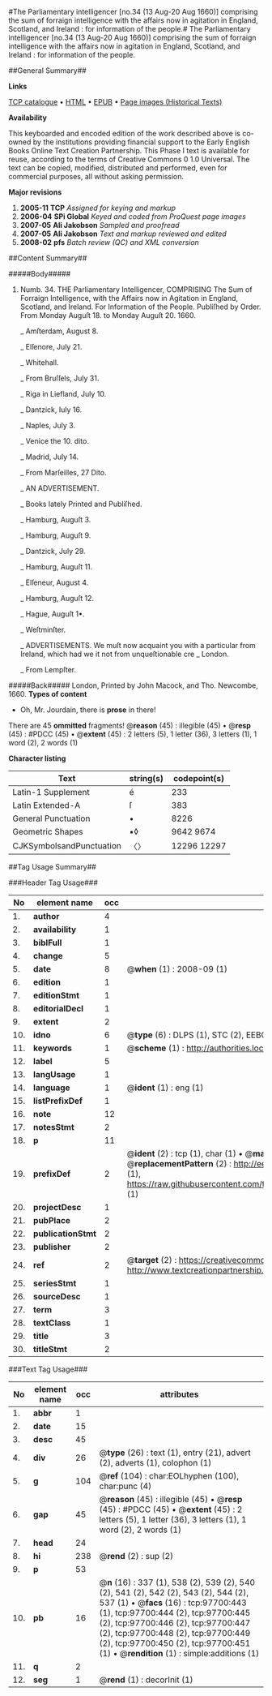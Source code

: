 #The Parliamentary intelligencer [no.34 (13 Aug-20 Aug 1660)] comprising the sum of forraign intelligence with the affairs now in agitation in England, Scotland, and Ireland : for information of the people.#
The Parliamentary intelligencer [no.34 (13 Aug-20 Aug 1660)] comprising the sum of forraign intelligence with the affairs now in agitation in England, Scotland, and Ireland : for information of the people.

##General Summary##

**Links**

[TCP catalogue](http://www.ota.ox.ac.uk/tcp/)  • 
[HTML](http://tei.it.ox.ac.uk/tcp/Texts-HTML/free/A71/A71342.html)  • 
[EPUB](http://tei.it.ox.ac.uk/tcp/Texts-EPUB/free/A71/A71342.epub) • 
[Page images (Historical Texts)](https://data.historicaltexts.jisc.ac.uk/view?pubId=eebo-53403934e&pageId=eebo-53403934e-97700-1)

**Availability**

This keyboarded and encoded edition of the
	       work described above is co-owned by the institutions
	       providing financial support to the Early English Books
	       Online Text Creation Partnership. This Phase I text is
	       available for reuse, according to the terms of Creative
	       Commons 0 1.0 Universal. The text can be copied,
	       modified, distributed and performed, even for
	       commercial purposes, all without asking permission.

**Major revisions**

1. __2005-11__ __TCP__ *Assigned for keying and markup*
1. __2006-04__ __SPi Global__ *Keyed and coded from ProQuest page images*
1. __2007-05__ __Ali Jakobson__ *Sampled and proofread*
1. __2007-05__ __Ali Jakobson__ *Text and markup reviewed and edited*
1. __2008-02__ __pfs__ *Batch review (QC) and XML conversion*

##Content Summary##

#####Body#####

1. Numb. 34. THE Parliamentary Intelligencer, COMPRISING The Sum of Forraign Intelligence, with the Affairs now in Agitation in England, Scotland, and Ireland. For Information of the People. Publiſhed by Order. From Monday Auguſt 18. to Monday Auguſt 20. 1660.

    _ Amſterdam, August 8.

    _ Elſenore, July 21.

    _ Whitehall.

    _ From Bruſſels, July 31.

    _ Riga in Liefland, July 10.

    _ Dantzick, Iuly 16.

    _ Naples, July 3.

    _ Venice the 10. dito.

    _ Madrid, July 14.

    _ From Marſeilles, 27 Dito.

    _ AN ADVERTISEMENT.

    _ Books lately Printed and Publiſhed.

    _ Hamburg, Auguſt 3.

    _ Hamburg, Auguſt 9.

    _ Dantzick, July 29.

    _ Hamburg, Auguſt 11.

    _ Elſeneur, August 4.

    _ Hamburg, Auguſt 12.

    _ Hague, Auguſt 1•.

    _ Weſtminſter.

    _ ADVERTISEMENTS.
We muſt now acquaint you with a particular from Ireland, which had we it not from unqueſtionable cre
    _ London.

    _ From Lempſter.

#####Back#####
London, Printed by John Macock, and Tho. Newcombe, 1660.
**Types of content**

  * Oh, Mr. Jourdain, there is **prose** in there!

There are 45 **ommitted** fragments! 
 @__reason__ (45) : illegible (45)  •  @__resp__ (45) : #PDCC (45)  •  @__extent__ (45) : 2 letters (5), 1 letter (36), 3 letters (1), 1 word (2), 2 words (1)

**Character listing**


|Text|string(s)|codepoint(s)|
|---|---|---|
|Latin-1 Supplement|é|233|
|Latin Extended-A|ſ|383|
|General Punctuation|•|8226|
|Geometric Shapes|▪◊|9642 9674|
|CJKSymbolsandPunctuation|〈〉|12296 12297|

##Tag Usage Summary##

###Header Tag Usage###

|No|element name|occ|attributes|
|---|---|---|---|
|1.|__author__|4||
|2.|__availability__|1||
|3.|__biblFull__|1||
|4.|__change__|5||
|5.|__date__|8| @__when__ (1) : 2008-09 (1)|
|6.|__edition__|1||
|7.|__editionStmt__|1||
|8.|__editorialDecl__|1||
|9.|__extent__|2||
|10.|__idno__|6| @__type__ (6) : DLPS (1), STC (2), EEBO-CITATION (1), OCLC (1), VID (1)|
|11.|__keywords__|1| @__scheme__ (1) : http://authorities.loc.gov/ (1)|
|12.|__label__|5||
|13.|__langUsage__|1||
|14.|__language__|1| @__ident__ (1) : eng (1)|
|15.|__listPrefixDef__|1||
|16.|__note__|12||
|17.|__notesStmt__|2||
|18.|__p__|11||
|19.|__prefixDef__|2| @__ident__ (2) : tcp (1), char (1)  •  @__matchPattern__ (2) : ([0-9\-]+):([0-9IVX]+) (1), (.+) (1)  •  @__replacementPattern__ (2) : http://eebo.chadwyck.com/downloadtiff?vid=$1&page=$2 (1), https://raw.githubusercontent.com/textcreationpartnership/Texts/master/tcpchars.xml#$1 (1)|
|20.|__projectDesc__|1||
|21.|__pubPlace__|2||
|22.|__publicationStmt__|2||
|23.|__publisher__|2||
|24.|__ref__|2| @__target__ (2) : https://creativecommons.org/publicdomain/zero/1.0/ (1), http://www.textcreationpartnership.org/docs/. (1)|
|25.|__seriesStmt__|1||
|26.|__sourceDesc__|1||
|27.|__term__|3||
|28.|__textClass__|1||
|29.|__title__|3||
|30.|__titleStmt__|2||


###Text Tag Usage###

|No|element name|occ|attributes|
|---|---|---|---|
|1.|__abbr__|1||
|2.|__date__|15||
|3.|__desc__|45||
|4.|__div__|26| @__type__ (26) : text (1), entry (21), advert (2), adverts (1), colophon (1)|
|5.|__g__|104| @__ref__ (104) : char:EOLhyphen (100), char:punc (4)|
|6.|__gap__|45| @__reason__ (45) : illegible (45)  •  @__resp__ (45) : #PDCC (45)  •  @__extent__ (45) : 2 letters (5), 1 letter (36), 3 letters (1), 1 word (2), 2 words (1)|
|7.|__head__|24||
|8.|__hi__|238| @__rend__ (2) : sup (2)|
|9.|__p__|53||
|10.|__pb__|16| @__n__ (16) : 337 (1), 538 (2), 539 (2), 540 (2), 541 (2), 542 (2), 543 (2), 544 (2), 537 (1)  •  @__facs__ (16) : tcp:97700:443 (1), tcp:97700:444 (2), tcp:97700:445 (2), tcp:97700:446 (2), tcp:97700:447 (2), tcp:97700:448 (2), tcp:97700:449 (2), tcp:97700:450 (2), tcp:97700:451 (1)  •  @__rendition__ (1) : simple:additions (1)|
|11.|__q__|2||
|12.|__seg__|1| @__rend__ (1) : decorInit (1)|
